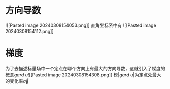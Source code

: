 # 方向导数

![[Pasted image 20240308154053.png]]
直角坐标系中有
![[Pasted image 20240308154112.png]]
# 梯度
为了去描述标量场中一个定点在哪个方向上有最大的方向导数，这就引入了梯度的概念$gard\ u$![[Pasted image 20240308154308.png]]
模$|gard\ u|$为定点处最大的变化率$\vec {a}$